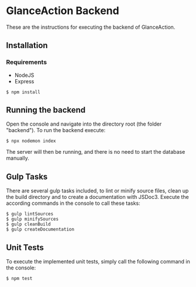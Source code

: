 # GlanceAction Backend

These are the instructions for executing the backend of GlanceAction.

## Installation

### Requirements
* NodeJS
* Express

```
$ npm install
```

## Running the backend

Open the console and navigate into the directory root (the folder "backend"). To run the backend execute:

```
$ npx nodemon index
```

The server will then be running, and there is no need to start the database manually.

## Gulp Tasks

There are several gulp tasks included, to lint or minify source files, clean up the build directory and to create a documentation with JSDoc3. Execute the according commands in the console to call these tasks:
```
$ gulp lintSources
$ gulp minifySources
$ gulp cleanBuild
$ gulp createDocumentation
```

## Unit Tests

To execute the implemented unit tests, simply call the following command in the console:

```
$ npm test
```